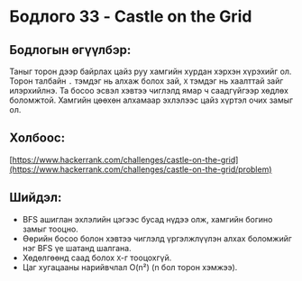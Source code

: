 # Бодлого 33 - Castle on the Grid

## Бодлогын өгүүлбэр:  
Таныг торон дээр байрлах цайз руу хамгийн хурдан хэрхэн хүрэхийг ол. Торон талбайн `.` тэмдэг нь алхаж болох зай, `X` тэмдэг нь хаалттай зайг илэрхийлнэ. Та босоо эсвэл хэвтээ чиглэлд ямар ч саадгүйгээр хөдлөх боломжтой. Хамгийн цөөхөн алхамаар эхлэлээс цайз хүртэл очих замыг ол.

## Холбоос:  
[https://www.hackerrank.com/challenges/castle-on-the-grid](https://www.hackerrank.com/challenges/castle-on-the-grid/problem)

## Шийдэл:  
- BFS ашиглан эхлэлийн цэгээс бусад нүдээ олж, хамгийн богино замыг тооцно.  
- Өөрийн босоо болон хэвтээ чиглэлд үргэлжлүүлэн алхах боломжийг нэг BFS үе шатанд шалгана.  
- Хөдөлгөөнд саад болох `X`-г тооцохгүй.  
- Цаг хугацааны нарийвчлал O(n²) (n бол торон хэмжээ).
